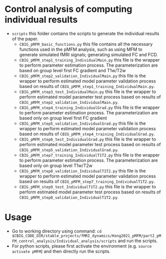 # Control analysis of computing individual results
* `scripts` this folder contains the scripts to generate the individual results of the paper. 
    * `CBIG_pMFM_basic_functions.py` this file contains all the necessary functions used in the pMFM analysis, such as using MFM to generate simulated fMRI signals; generating simulated FC and FCD.
    * `CBIG_pMFM_step1_training_IndividualMain.py` this file is the wrapper to perform parameter estimation process. The parameterization are based on group level first FC gradient and T1w/T2w
    * `CBIG_pMFM_step2_validation_IndividualMain.py` this file is the wrapper to perform estimated model parameter validation process based on results of `CBIG_pMFM_step1_training_IndividualMain.py`.
    * `CBIG_pMFM_step3_test_IndividualMain.py` this file is the wrapper to perform estimated model parameter test process based on results of `CBIG_pMFM_step2_validation_IndividualMain.py`.
    * `CBIG_pMFM_step4_training_IndividualGrad.py` this file is the wrapper to perform parameter estimation process. The parameterization are based only on group level first FC gradient
    * `CBIG_pMFM_step5_validation_IndividualGrad.py` this file is the wrapper to perform estimated model parameter validation process based on results of `CBIG_pMFM_step4_training_IndividualGrad.py`.
    * `CBIG_pMFM_step6_test_IndividualGrad.py` this file is the wrapper to perform estimated model parameter test process based on results of `CBIG_pMFM_step5_validation_IndividualGrad.py`. 
    * `CBIG_pMFM_step7_training_IndividualT1T2.py` this file is the wrapper to perform parameter estimation process. The parameterization are based only on group level T1w/T2w
    * `CBIG_pMFM_step8_validation_IndividualT1T2.py` this file is the wrapper to perform estimated model parameter validation process based on results of `CBIG_pMFM_step7_training_IndividualT1T2.py`.
    * `CBIG_pMFM_step9_test_IndividualT1T2.py` this file is the wrapper to perform estimated model parameter test process based on results of `CBIG_pMFM_step8_validation_IndividualT1T2.py`. 



# Usage
* Go to working directory using command: `cd $CBIG_CODE_DIR/stable_projects/fMRI_dynamics/Kong2021_pMFM/part2_pMFM_control_analysis/Individual_analysis/scripts` and run the scripts.
* For python scripts, please first activate the environment (e.g. `source activate pMFM`) and then directly run the scripts.